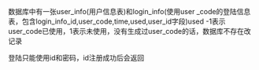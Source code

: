 数据库中有一张user_info(用户信息表)和login_info(使用user
_code的登陆信息表，包含login_info_id,user_code,time,used,user_id字段)used -1表示user_code已使用，1表示未使用，没有生成过user_code的话，数据库不存在改记录

登陆只能使用id和密码，id注册成功后会返回
